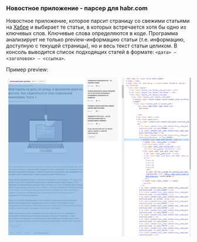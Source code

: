 ### Новостное приложение - парсер для habr.com

Новостное приложение, которое парсит страницу со свежими статьями на [Хабре](https://habr.com) и выбирает те статьи, в которых встречается хотя бы одно из ключевых слов. Ключевые слова определяются в коде. Программа анализирует не только preview-информацию статьи (т.е. информацию, доступную с текущей страницы), но и весь текст статьи целиком.
В консоль выводится список подходящих статей в формате: `<дата> – <заголовок> – <ссылка>`.

Пример preview:

![](preview.png)
